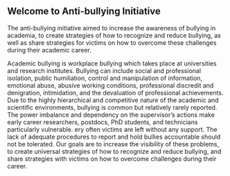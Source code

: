 

## Welcome to Anti-bullying Initiative

The anti-bullying initiative aimed to increase the awareness of bullying in academia, to create strategies of how to recognize and reduce bullying, as well as share strategies for victims on how to overcome these challenges during their academic career.

Academic bullying is workplace bullying which takes place at universities and research institutes. Bullying can include social and professional isolation, public humiliation, control and manipulation of information, emotional abuse, abusive working conditions, professional discredit and denigration, intimidation, and the devaluation of professional achievements. Due to the highly hierarchical and competitive nature of the academic and scientific environments, bullying is common but relatively rarely reported. The power imbalance and dependency on the supervisor’s actions make early career researchers, postdocs, PhD students, and technicians particularly vulnerable. ery often victims are left without any support. The lack of adequate procedures to report and hold bullies accountable should not be tolerated. Our goals are to increase the visibility of these problems, to create universal strategies of how to recognize and reduce bullying, and share strategies with victims on how to overcome challenges during their career.
